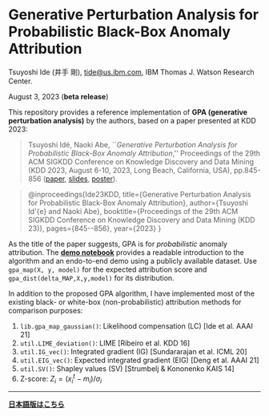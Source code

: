 # Generative Perturbation Analysis for Probabilistic Black-Box Anomaly Attribution

Tsuyoshi Ide (井手 剛), 
tide@us.ibm.com, IBM Thomas J. Watson Research Center.

August 3, 2023 (**beta release**)

This repository provides a reference implementation of **GPA (generative perturbation analysis)** by the authors, based on a paper presented at KDD 2023:

> Tsuyoshi Id&#233;, Naoki Abe, ``*Generative Perturbation Analysis for Probabilistic Black-Box Anomaly Attribution*,'' Proceedings of the 29th ACM SIGKDD Conference on Knowledge Discovery and Data Mining (KDD 2023, August 6-10, 2023, Long Beach, California, USA), pp.845-856 ([paper](https://ide-research.net/papers/2023_KDD_Ide.pdf), [slides](https://ide-research.net/papers/2023_KDD_Ide_GPA_presentation.pdf), [poster](https://ide-research.net/papers/2023_KDD_Ide_poster.pdf)). 

> @inproceedings{Ide23KDD,
>  title={Generative Perturbation Analysis for Probabilistic Black-Box Anomaly Attribution},
>  author={Tsuyoshi Id\'{e} and Naoki Abe},
>  booktitle={Proceedings of the 29th ACM SIGKDD Conference on Knowledge Discovery and Data Mining (KDD 23)},
>  pages={845--856},
>  year={2023}
>}

As the title of the paper suggests, GPA is for *probabilistic* anomaly attribution. The **[demo notebook](GPA_Introduction.ipynb)** provides a readable introduction to the algorithm and an endo-to-end demo using a publicly available dataset. Use `gpa_map(X, y, model)` for the expected attribution score and `gpa_dist(delta_MAP,X,y,model)` for its distribution. 

In addition to the proposed GPA algorithm, I have implemented most of the existing black- or white-box (non-probabilistic) attribution methods for comparison purposes:

1. `lib.gpa_map_gaussian()`: Likelihood compensation (LC) [Ide et al. AAAI 21]
1. `util.LIME_deviation()`: LIME [Ribeiro et al. KDD 16]
1. `util.IG_vec()`: Integrated gradient (IG) [Sundararajan et al. ICML 20]
1. `util.EIG_vec()`: Expected integrated gradient (EIG) [Deng et al. AAAI 21]
1. `util.SV()`: Shapley values (SV) [Strumbelj & Kononenko KAIS 14]
1. Z-score: $Z_i = (x_i^t - m_i)/\sigma_i$


---
[**日本語版はこちら**](GPA_Introduction_JPN.ipynb)
